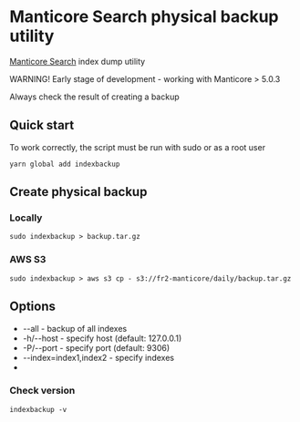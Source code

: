# Manticore Search physical backup utility

[Manticore Search](https://manticoresearch.com/) index dump utility

WARNING! Early stage of development - working with Manticore > 5.0.3

Always check the result of creating a backup

## Quick start

To work correctly, the script must be run with sudo or as a root user

```shell
yarn global add indexbackup
```

## Create physical backup

### Locally

```shell
sudo indexbackup > backup.tar.gz
```

### AWS S3

```shell
sudo indexbackup > aws s3 cp - s3://fr2-manticore/daily/backup.tar.gz
```

## Options

* --all - backup of all indexes
* -h/--host - specify host (default: 127.0.0.1)
* -P/--port - specify port (default: 9306)
* --index=index1,index2 - specify indexes
* 
### Check version

```shell
indexbackup -v
```